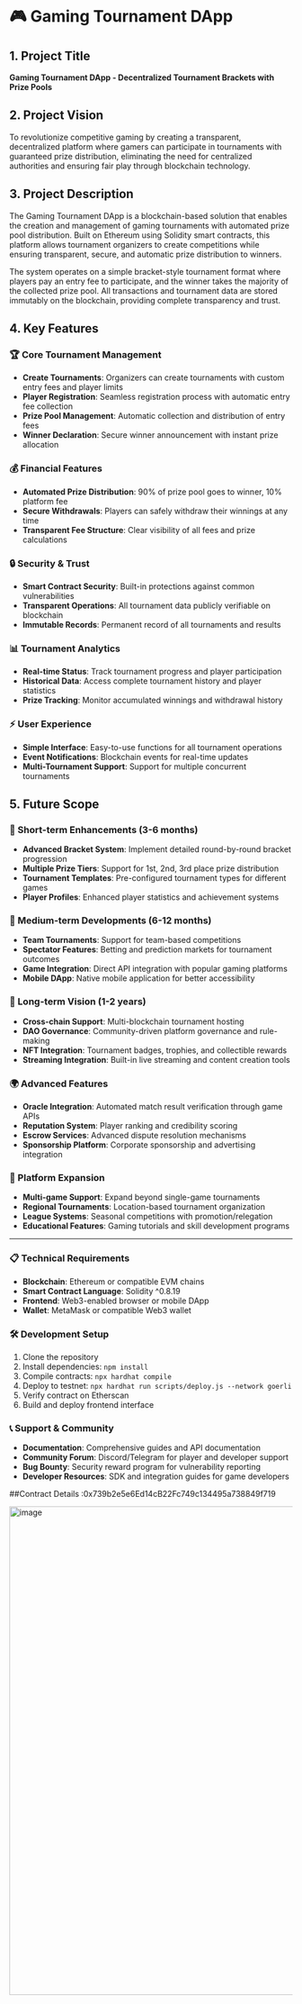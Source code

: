 # 🎮 Gaming Tournament DApp

## 1. Project Title
**Gaming Tournament DApp - Decentralized Tournament Brackets with Prize Pools**

## 2. Project Vision
To revolutionize competitive gaming by creating a transparent, decentralized platform where gamers can participate in tournaments with guaranteed prize distribution, eliminating the need for centralized authorities and ensuring fair play through blockchain technology.

## 3. Project Description
The Gaming Tournament DApp is a blockchain-based solution that enables the creation and management of gaming tournaments with automated prize pool distribution. Built on Ethereum using Solidity smart contracts, this platform allows tournament organizers to create competitions while ensuring transparent, secure, and automatic prize distribution to winners.

The system operates on a simple bracket-style tournament format where players pay an entry fee to participate, and the winner takes the majority of the collected prize pool. All transactions and tournament data are stored immutably on the blockchain, providing complete transparency and trust.

## 4. Key Features

### 🏆 Core Tournament Management
- **Create Tournaments**: Organizers can create tournaments with custom entry fees and player limits
- **Player Registration**: Seamless registration process with automatic entry fee collection
- **Prize Pool Management**: Automatic collection and distribution of entry fees
- **Winner Declaration**: Secure winner announcement with instant prize allocation

### 💰 Financial Features
- **Automated Prize Distribution**: 90% of prize pool goes to winner, 10% platform fee
- **Secure Withdrawals**: Players can safely withdraw their winnings at any time
- **Transparent Fee Structure**: Clear visibility of all fees and prize calculations

### 🔒 Security & Trust
- **Smart Contract Security**: Built-in protections against common vulnerabilities
- **Transparent Operations**: All tournament data publicly verifiable on blockchain
- **Immutable Records**: Permanent record of all tournaments and results

### 📊 Tournament Analytics
- **Real-time Status**: Track tournament progress and player participation
- **Historical Data**: Access complete tournament history and player statistics
- **Prize Tracking**: Monitor accumulated winnings and withdrawal history

### ⚡ User Experience
- **Simple Interface**: Easy-to-use functions for all tournament operations
- **Event Notifications**: Blockchain events for real-time updates
- **Multi-Tournament Support**: Support for multiple concurrent tournaments

## 5. Future Scope

### 🚀 Short-term Enhancements (3-6 months)
- **Advanced Bracket System**: Implement detailed round-by-round bracket progression
- **Multiple Prize Tiers**: Support for 1st, 2nd, 3rd place prize distribution
- **Tournament Templates**: Pre-configured tournament types for different games
- **Player Profiles**: Enhanced player statistics and achievement systems

### 🌟 Medium-term Developments (6-12 months)
- **Team Tournaments**: Support for team-based competitions
- **Spectator Features**: Betting and prediction markets for tournament outcomes
- **Game Integration**: Direct API integration with popular gaming platforms
- **Mobile DApp**: Native mobile application for better accessibility

### 🔮 Long-term Vision (1-2 years)
- **Cross-chain Support**: Multi-blockchain tournament hosting
- **DAO Governance**: Community-driven platform governance and rule-making
- **NFT Integration**: Tournament badges, trophies, and collectible rewards
- **Streaming Integration**: Built-in live streaming and content creation tools

### 🌍 Advanced Features
- **Oracle Integration**: Automated match result verification through game APIs
- **Reputation System**: Player ranking and credibility scoring
- **Escrow Services**: Advanced dispute resolution mechanisms
- **Sponsorship Platform**: Corporate sponsorship and advertising integration

### 🎯 Platform Expansion
- **Multi-game Support**: Expand beyond single-game tournaments
- **Regional Tournaments**: Location-based tournament organization
- **League Systems**: Seasonal competitions with promotion/relegation
- **Educational Features**: Gaming tutorials and skill development programs

---

### 📋 Technical Requirements
- **Blockchain**: Ethereum or compatible EVM chains
- **Smart Contract Language**: Solidity ^0.8.19
- **Frontend**: Web3-enabled browser or mobile DApp
- **Wallet**: MetaMask or compatible Web3 wallet

### 🛠️ Development Setup
1. Clone the repository
2. Install dependencies: `npm install`
3. Compile contracts: `npx hardhat compile`
4. Deploy to testnet: `npx hardhat run scripts/deploy.js --network goerli`
5. Verify contract on Etherscan
6. Build and deploy frontend interface

### 📞 Support & Community
- **Documentation**: Comprehensive guides and API documentation
- **Community Forum**: Discord/Telegram for player and developer support
- **Bug Bounty**: Security reward program for vulnerability reporting
- **Developer Resources**: SDK and integration guides for game developers


##Contract Details :0x739b2e5e6Ed14cB22Fc749c134495a738849f719

<img width="1156" height="868" alt="image" src="https://github.com/user-attachments/assets/0ba9597d-c566-42eb-807b-ac124ad4471d" />
